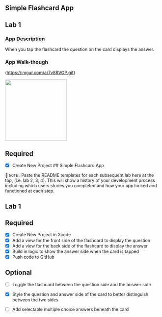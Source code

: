 ## Simple Flashcard App 

## Lab 1

### App Description
When you tap the flashcard the question on the card displays the answer.

### App Walk-though 

(https://imgur.com/a/7v8RVOP.gif)

<img src="YOUR_GIF_URL_HERE" width=200><br>

## Required
- [x] Create New Project ## Simple Flashcard App

📝 `NOTE:` Paste the README templates for each subsequent lab here at the top, (i.e. lab 2, 3, 4). This will show a history of your development process including which users stories you completed and how your app looked and functioned at each step.

## Lab 1


## Required
- [x] Create New Project in Xcode
- [x] Add a view for the front side of the flashcard to display the question
- [x] Add a view for the back side of the flashcard to display the answer
- [x] Build in logic to show the answer side when the card is tapped
- [x] Push code to GitHub
## Optional
- [ ] Toggle the flashcard between the question side and the answer side
- [x] Style the question and answer side of the card to better distinguish between the two sides
- [ ] Add selectable multiple choice answers beneath the card

